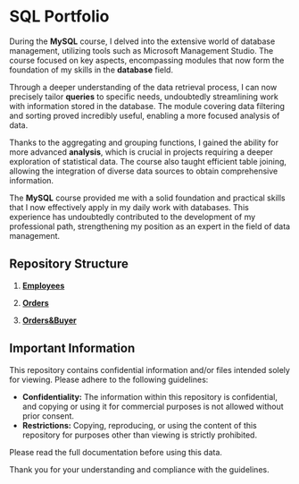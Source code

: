 # SQL Portfolio

During the **MySQL** course, I delved into the extensive world of database management, utilizing tools such as Microsoft Management Studio. The course focused on key aspects, encompassing modules that now form the foundation of my skills in the **database** field.

Through a deeper understanding of the data retrieval process, I can now precisely tailor **queries** to specific needs, undoubtedly streamlining work with information stored in the database. The module covering data filtering and sorting proved incredibly useful, enabling a more focused analysis of data.

Thanks to the aggregating and grouping functions, I gained the ability for more advanced **analysis**, which is crucial in projects requiring a deeper exploration of statistical data. The course also taught efficient table joining, allowing the integration of diverse data sources to obtain comprehensive information.

The **MySQL** course provided me with a solid foundation and practical skills that I now effectively apply in my daily work with databases. This experience has undoubtedly contributed to the development of my professional path, strengthening my position as an expert in the field of data management.

## Repository Structure

1. [**Employees**](https://github.com/agakalinowski/Internship_at_TestArmy/blob/main/SQL%20main/Employees.sql)

2. [**Orders**](https://github.com/agakalinowski/Internship_at_TestArmy/blob/main/SQL%20main/Orders.sql)

3. [**Orders&Buyer**](https://github.com/agakalinowski/Internship_at_TestArmy/blob/main/SQL%20main/Orders%26Buyer.sql)


## Important Information

This repository contains confidential information and/or files intended solely for viewing. Please adhere to the following guidelines:

- **Confidentiality:** The information within this repository is confidential, and copying or using it for commercial purposes is not allowed without prior consent.
- **Restrictions:** Copying, reproducing, or using the content of this repository for purposes other than viewing is strictly prohibited.

Please read the full documentation before using this data.

Thank you for your understanding and compliance with the guidelines.
